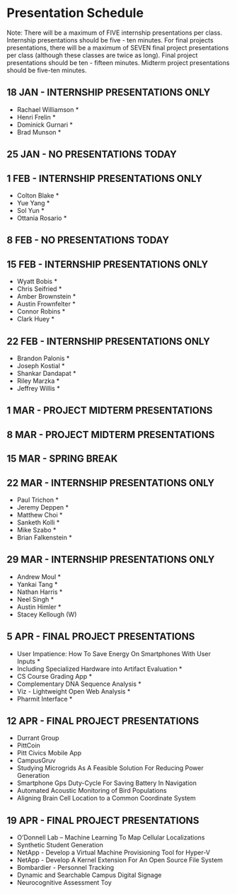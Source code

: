 # Presentation Schedule

Note: There will be a maximum of FIVE internship presentations per class. Internship presentations should be five - ten minutes.  For final projects presentations, there will be a maximum of SEVEN final project presentations per class (although these classes are twice as long).  Final project presentations should be ten - fifteen minutes.  Midterm project presentations should be five-ten minutes.



## 18 JAN - INTERNSHIP PRESENTATIONS ONLY
- Rachael Williamson *
- Henri Frelin *
- Dominick Gurnari *
- Brad Munson *

## 25 JAN - NO PRESENTATIONS TODAY

## 1 FEB - INTERNSHIP PRESENTATIONS ONLY
- Colton Blake *
- Yue Yang *
- Sol Yun *
- Ottania Rosario *

## 8 FEB - NO PRESENTATIONS TODAY

## 15 FEB - INTERNSHIP PRESENTATIONS ONLY
- Wyatt Bobis *
- Chris Seifried *
- Amber Brownstein *
- Austin Frownfelter *
- Connor Robins *
- Clark Huey *

## 22 FEB - INTERNSHIP PRESENTATIONS ONLY
- Brandon Palonis *
- Joseph Kostial *
- Shankar Dandapat *
- Riley Marzka *
- Jeffrey Willis *

## 1 MAR - PROJECT MIDTERM PRESENTATIONS

## 8 MAR - PROJECT MIDTERM PRESENTATIONS

## 15 MAR - SPRING BREAK

## 22 MAR - INTERNSHIP PRESENTATIONS ONLY
- Paul Trichon *
- Jeremy Deppen *
- Matthew Choi *
- Sanketh Kolli *
- Mike Szabo *
- Brian Falkenstein *

## 29 MAR - INTERNSHIP PRESENTATIONS ONLY
- Andrew Moul *
- Yankai Tang *
- Nathan Harris *
- Neel Singh *
- Austin Himler *
- Stacey Kellough (W)

## 5 APR - FINAL PROJECT PRESENTATIONS
* User Impatience: How To Save Energy On Smartphones With User Inputs *
* Including Specialized Hardware into Artifact Evaluation *
* CS Course Grading App *
* Complementary DNA Sequence Analysis *
* Viz - Lightweight Open Web Analysis *
* Pharmit Interface *

## 12 APR - FINAL PROJECT PRESENTATIONS
* Durrant Group
* PittCoin
* Pitt Civics Mobile App
* CampusGruv
* Studying Microgrids As A Feasible Solution For Reducing Power Generation
* Smartphone Gps Duty-Cycle For Saving Battery In Navigation
* Automated Acoustic Monitoring of Bird Populations
* Aligning Brain Cell Location to a Common Coordinate System

## 19 APR - FINAL PROJECT PRESENTATIONS
* O’Donnell Lab – Machine Learning To Map Cellular Localizations
* Synthetic Student Generation
* NetApp - Develop a Virtual Machine Provisioning Tool for Hyper-V
* NetApp - Develop A Kernel Extension For An Open Source File System
* Bombardier - Personnel Tracking
* Dynamic and Searchable Campus Digital Signage
* Neurocognitive Assessment Toy
